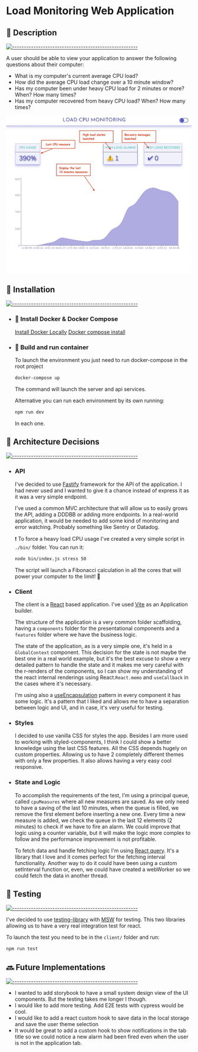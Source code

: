 # Load Monitoring Web Application

## 📝 Description

[![-----------------------------------------------------](https://raw.githubusercontent.com/andreasbm/readme/master/assets/lines/rainbow.png)](#description)

A user should be able to view your application to answer the following questions about their computer:

- What is my computer's current average CPU load?
- How did the average CPU load change over a 10 minute window?
- Has my computer been under heavy CPU load for 2 minutes or more? When? How many times?
- Has my computer recovered from heavy CPU load? When? How many times?

![app in light](./assets/load_app_light.jpeg)

## 💾 Installation

[![-----------------------------------------------------](https://raw.githubusercontent.com/andreasbm/readme/master/assets/lines/rainbow.png)](#installation)

- ### :whale: Install Docker & Docker Compose

  [Install Docker Locally](https://docs.docker.com/get-docker/)
  [Docker compose install](https://docs.docker.com/compose/install/)

- ### :wrench: Build and run container

  To launch the environment you just need to run docker-compose in the root project

  ```bash
  docker-compose up
  ```

  The command will launch the server and api services.

  Alternative you can run each environment by its own running:

  ```bash
  npm run dev
  ```

  In each one.

## 📐 Architecture Decisions

[![-----------------------------------------------------](https://raw.githubusercontent.com/andreasbm/readme/master/assets/lines/rainbow.png)](#aproach)

- ### API

  I've decided to use [Fastify]([https://www.fastify.io/) framework for the API of the application. I had never used and I wanted to give it a chance instead of express it as it was a very simple endpoint.

  I've used a common MVC architecture that will allow us to easily grows the API, adding a DDDBB or adding more endpoints.
  In a real-world application, it would be needed to add some kind of monitoring and error watching. Probably something like Sentry or Datadog.

  ❗ To force a heavy load CPU usage I've created a very simple script in `./bin/` folder. You can run it:

  ```bash
  node bin/index.js stress 50
  ```

  The script will launch a Fibonacci calculation in all the cores that will power your computer to the limit! 🔋

- ### Client

  The client is a [React](https://reactjs.org/) based application. I've used [Vite](https://vitejs.dev/) as an Application builder.

  The structure of the application is a very common folder scaffolding, having a `components` folder for the presentational components and a `features` folder where we have the business logic.

  The state of the application, as is a very simple one, it's held in a `GlobalContext` component.
  This decision for the state is not maybe the best one in a real world example, but it's the best excuse to show a very detailed pattern to handle the state and it makes me very careful with the r-renders of the components, so I can show my understanding of the react internal renderings using React.`React.memo` and `useCallback` in the cases where it's necessary.

  I'm using also a [useEncapsulation](https://kyleshevlin.com/use-encapsulation) pattern in every component it has some logic. It's a pattern that I liked and allows me to have a separation between logic and UI, and in case, it's very useful for testing.

- ### Styles

  I decided to use vanilla CSS for styles the app. Besides I am more used to working with styled-components, I think I could show a better knowledge using the last CSS features. All the CSS depends hugely on custom properties. Allowing us to have 2 completely different themes with only a few properties. It also allows having a very easy cool responsive.

- ### State and Logic

  To accomplish the requirements of the test, I'm using a principal queue, called `cpuMeasures` where all new measures are saved. As we only need to have a saving of the last 10 minutes, when the queue is filled, we remove the first element before inserting a new one. Every time a new measure is added, we check the queue in the last 12 elements (2 minutes) to check if we have to fire an alarm. We could improve that logic using a counter variable, but it will make the logic more complex to follow and the performance improvement is not profitable.

  To fetch data and handle fetching logic I'm using [React query](https://react-query.tanstack.com/). It's a library that I love and it comes perfect for the fetching interval functionality. Another way to do it could have been using a custom setInterval function or, even, we could have created a webWorker so we could fetch the data in another thread.

## 🧪 Testing

[![-----------------------------------------------------](https://raw.githubusercontent.com/andreasbm/readme/master/assets/lines/rainbow.png)](#testing)

I've decided to use [testing-library](https://testing-library.com/) with [MSW](https://mswjs.io/) for testing.
This two libraries allowing us to have a very real integration test for react.

To launch the test you need to be in the `client/` folder and run:

```bash
npm run test
```

## 🔜 Future Implementations

[![-----------------------------------------------------](https://raw.githubusercontent.com/andreasbm/readme/master/assets/lines/rainbow.png)](#cud)

- I wanted to add storybook to have a small system design view of the UI components. But the testing takes me longer I though.
- I would like to add more testing. Add E2E tests with cypress would be cool.
- I would like to add a react custom hook to save data in the local storage and save the user theme selection
- It would be great to add a custom hook to show notifications in the tab title so we could notice a new alarm had been fired even when the user is not in the application tab.

</details>
